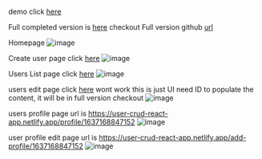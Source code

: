 demo click [here](https://user-crud-ui-task.netlify.app/)

Full completed version is [here](https://user-crud-react-app.netlify.app/) checkout
Full version github [url](https://github.com/onlynavv/user-crud/tree/main/user-crud-app)

Homepage
![image](https://user-images.githubusercontent.com/77113035/142247484-43b84eab-3084-4b3d-ae9a-2f2a011087fd.png)

Create user page
click [here](https://user-crud-ui-task.netlify.app/create-user/)
![image](https://user-images.githubusercontent.com/77113035/142247356-6157744c-b87a-4866-b8a1-350e09ec1bb2.png)

Users List page
click [here](https://user-crud-ui-task.netlify.app/users)
![image](https://user-images.githubusercontent.com/77113035/142247712-9df36db5-e47e-49d5-a27b-cdf54824a1c7.png)

users edit page
click [here](https://user-crud-react-app.netlify.app/edit-user/:id) wont work this is just UI need ID to populate the content, it will be in full version checkout
![image](https://user-images.githubusercontent.com/77113035/142247914-d64676b2-aff1-401d-b452-feb269a219c8.png)

users profile page
url is https://user-crud-react-app.netlify.app/profile/1637168847152
![image](https://user-images.githubusercontent.com/77113035/142248274-19274b77-6b84-4e52-bec9-4721e970981f.png)

user profile edit page
url is https://user-crud-react-app.netlify.app/add-profile/1637168847152
![image](https://user-images.githubusercontent.com/77113035/142248427-26ee640f-1ff7-4690-b899-b7d344c437c9.png)


